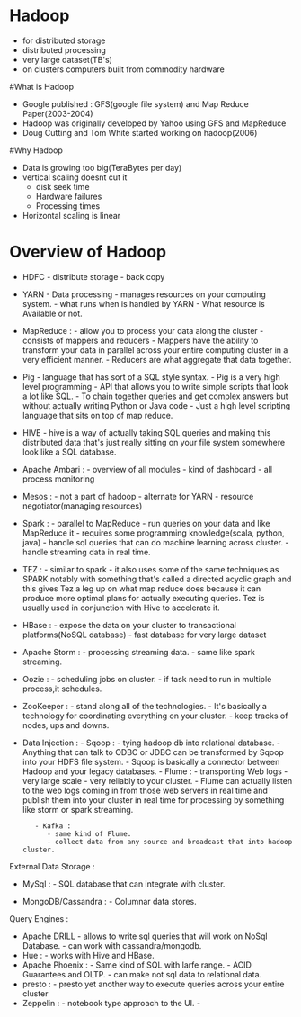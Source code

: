 # Hadoop
  - for distributed storage
  - distributed processing
  - very large dataset(TB's)
  - on clusters computers built from commodity hardware



#What is Hadoop
  - Google published : GFS(google file system) and Map Reduce Paper(2003-2004)
  - Hadoop was originally developed by Yahoo using GFS and MapReduce
  - Doug Cutting and Tom White started working on hadoop(2006)

#Why Hadoop
  - Data is growing too big(TeraBytes per day)
  - vertical scaling doesnt cut it
    - disk seek time
    - Hardware failures
    - Processing times
  - Horizontal scaling is linear

# Overview of Hadoop
  - HDFC  - distribute storage
          - back copy

  - YARN  - Data processing
          - manages resources on your computing system.
          - what runs when is handled by YARN
          - What resource is Available or not.

  - MapReduce :
          - allow you to process your data along the cluster
          - consists of mappers and reducers
          - Mappers have the ability to transform your data in parallel across your
            entire computing cluster in a very efficient manner.
          - Reducers are what aggregate that data together.
  - Pig
          - language that has sort of a SQL style syntax.
          - Pig is a very high level programming
          - API that allows you to write simple scripts that look a lot like SQL.
          - To chain together queries and get complex answers but without actually writing Python or Java code
          - Just a high level scripting language that sits on top of map reduce.

  - HIVE
          - hive is a way of actually taking SQL queries and making this distributed
            data that's just really sitting on your file system somewhere look like a SQL database.

  - Apache Ambari :
          - overview of all modules
          - kind of dashboard
          - all process monitoring

  - Mesos :
          - not a part of hadoop
          - alternate for YARN
          - resource negotiator(managing resources)

  - Spark :
          - parallel to MapReduce
          - run queries on your data and like MapReduce it
          - requires some programming knowledge(scala, python, java)
          - handle sql queries that can do machine learning across cluster.
          - handle streaming data in real time.

  - TEZ   :
          - similar to spark
          - it also uses some of the same techniques as SPARK notably with something that's called a directed acyclic graph
            and this gives Tez a leg up on what map reduce does
            because it can produce more optimal plans for actually executing queries.
            Tez is usually used in conjunction with Hive to accelerate it.

  - HBase :
           - expose the data on your cluster to transactional platforms(NoSQL database)
           - fast database for very large dataset

  - Apache Storm :
           - processing streaming data.
           - same like spark streaming.

  - Oozie :
           - scheduling jobs on cluster.
           - if task need to run in multiple process,it schedules.
  - ZooKeeper :
           - stand along all of the technologies.
           - It's basically a technology for coordinating everything on your cluster.
           - keep tracks of nodes, ups and downs.

  - Data Injection :
           - Sqoop  :
              - tying hadoop db into relational database.
              - Anything that can talk to ODBC or JDBC can be transformed by Sqoop into your
                HDFS file system.
              - Sqoop is basically a connector between Hadoop and your legacy databases.
           - Flume  :
              - transporting Web logs - very large scale - very reliably to your cluster.
              - Flume can actually listen to the web logs coming in from those web servers in real time
                and publish them into your cluster in real time for processing by something like storm or spark streaming.

           - Kafka :
              - same kind of Flume.
              - collect data from any source and broadcast that into hadoop cluster.


External  Data Storage :
   - MySql :
           - SQL database that can integrate with cluster.

   - MongoDB/Cassandra :
           - Columnar data stores.

Query Engines :
   - Apache DRILL
           - allows to write sql queries that will work on NoSql Database.
           - can work with cassandra/mongodb.
   - Hue :
           - works with Hive and HBase.
   - Apache Phoenix :
           - Same kind of SQL with larfe range.
           - ACID Guarantees and OLTP.
           - can make not sql data to relational data.
   - presto :
            - presto yet another way to execute queries across your entire cluster
   - Zeppelin :
            - notebook type approach to the UI.
            -